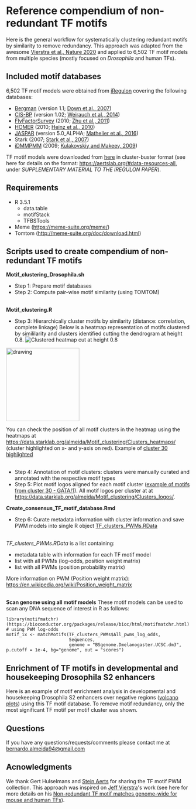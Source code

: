 # Reference compendium of non-redundant TF motifs

Here is the general workflow for systematically clustering redundant motifs by similarity to remove redundancy. This approach was adapted from the awesome [Vierstra et al., Nature 2020](https://www.nature.com/articles/s41586-020-2528-x) and applied to 6,502 TF motif models from multiple species (mostly focused on *Drosophila* and human TFs).

## Included motif databases

6,502 TF motif models were obtained from [iRegulon](http://iregulon.aertslab.org/collections.html) covering the following databases:
- [Bergman](http://bergmanlab.genetics.uga.edu/?page_id=274) (version 1.1; [Down et al., 2007](https://www.ncbi.nlm.nih.gov/pubmed/17238282))
- [CIS-BP](http://cisbp.ccbr.utoronto.ca/) (version 1.02; [Weirauch et al., 2014](https://www.ncbi.nlm.nih.gov/pubmed/25215497))
- [FlyFactorSurvey](http://pgfe.umassmed.edu/ffs/) (2010; [Zhu et al., 2011](https://www.ncbi.nlm.nih.gov/pubmed/21097781))
- [HOMER](http://homer.salk.edu/homer/) (2010; [Heinz et al., 2010](https://www.ncbi.nlm.nih.gov/pubmed/20513432))
- [JASPAR](http://jaspar.genereg.net/) (version 5.0_ALPHA; [Mathelier et al., 2016](https://www.ncbi.nlm.nih.gov/pubmed/26531826))
- Stark (2007; [Stark et al., 2007](https://www.ncbi.nlm.nih.gov/pubmed/17994088))
- [iDMMPMM](http://autosome.ru/iDMMPMM/) (2009; [Kulakovskiy and Makeev, 2009](https://link.springer.com/article/10.1134/S0006350909060013))

TF motif models were downloaded from [here](https://resources.aertslab.org/papers/iregulon/motifColl-10k-all-public.tar.gz) in cluster-buster format (see here for details on the format: https://aertslab.org/#data-resources-all, under *SUPPLEMENTARY MATERIAL TO THE IREGULON PAPER*).

## Requirements

- R 3.5.1
  - data.table
  - motifStack
  - TFBSTools
- Meme (https://meme-suite.org/meme/)
- Tomtom (http://meme-suite.org/doc/download.html)

## Scripts used to create compendium of non-redundant TF motifs

**Motif_clustering_Drosophila.sh**
- Step 1: Prepare motif databases
- Step 2: Compute pair-wise motif similarity (using TOMTOM)
<br/><br/>

**Motif_clustering.R**
- Step 3: Hierarchically cluster motifs by similarity (distance: correlation, complete linkage)
Below is a heatmap representation of motifs clustered by simililarity and clusters identified cutting the dendrogram at height 0.8.
![Clustered heatmap cut at height 0.8](https://data.starklab.org/almeida/Motif_clustering/Clusters_heatmaps/All_motifs_hierarchically_clustered_heatmap_pairwise_similarity_scores.png)

<img src="https://data.starklab.org/almeida/Motif_clustering/Clusters_heatmaps/All_motifs_hierarchically_clustered_heatmap_pairwise_similarity_scores.png" alt="drawing" width="200"/>

You can check the position of all motif clusters in the heatmap using the heatmaps at https://data.starklab.org/almeida/Motif_clustering/Clusters_heatmaps/ (cluster highlighted on x- and y-axis on red).
Example of [cluster 30 highlighted](https://data.starklab.org/almeida/Motif_clustering/Clusters_heatmaps/Highlight_cluster_30.png)
<br/><br/>

- Step 4: Annotation of motif clusters: clusters were manually curated and annotated with the respective motif types
- Step 5: Plot motif logos aligned for each motif cluster ([example of motifs from cluster 30 - GATA/1](https://data.starklab.org/almeida/Motif_clustering/Clusters_logos/Cluster30_GATA.1_44motifs.pdf)). All motif logos per cluster at at https://data.starklab.org/almeida/Motif_clustering/Clusters_logos/.


**Create_consensus_TF_motif_database.Rmd**
- Step 6: Curate metadata information with cluster information and save PWM models into single R object [TF_clusters_PWMs.RData](https://data.starklab.org/almeida/Motif_clustering/TF_clusters_PWMs.RData)
<br/><br/>

*TF_clusters_PWMs.RData* is a list containing:
- metadata table with information for each TF motif model
- list with all PWMs (log-odds, position weight matrix)
- list with all PWMs (position probability matrix) 

More information on PWM (Position weight matrix): https://en.wikipedia.org/wiki/Position_weight_matrix
<br/><br/>

**Scan genome using all motif models** 
These motif models can be used to scan any DNA sequence of interest in R as follows:
```
library(motifmatchr) (https://bioconductor.org/packages/release/bioc/html/motifmatchr.html)
# using PWM log-odds
motif_ix <- matchMotifs(TF_clusters_PWMs$All_pwms_log_odds,
                        Sequences,
                        genome = "BSgenome.Dmelanogaster.UCSC.dm3", p.cutoff = 1e-4, bg="genome", out = "scores")
```

## Enrichment of TF motifs in developmental and housekeeping Drosophila S2 enhancers
Here is an example of motif enrichment analysis in developmental and housekeeping Drosophila S2 enhancers over negative regions ([volcano plots](https://data.starklab.org/almeida/Drosophila_enhancers_motif_enrichment/Motif_enrichment_volcano_plots.pdf)) using this TF motif database. To remove motif redundancy, only the most significant TF motif per motif cluster was shown.

## Questions
If you have any questions/requests/comments please contact me at [bernardo.almeida94@gmail.com](mailto:bernardo.almeida94@gmail.com)

## Acnowledgments
We thank Gert Hulselmans and [Stein Aerts](https://aertslab.org/) for sharing the TF motif PWM collection. This approach was inspired on [Jeff Vierstra](https://www.vierstra.org/)'s work (see here for more details on his [Non-redundant TF motif matches genome-wide for mouse and human TFs](https://www.vierstra.org/resources/motif_clustering)).